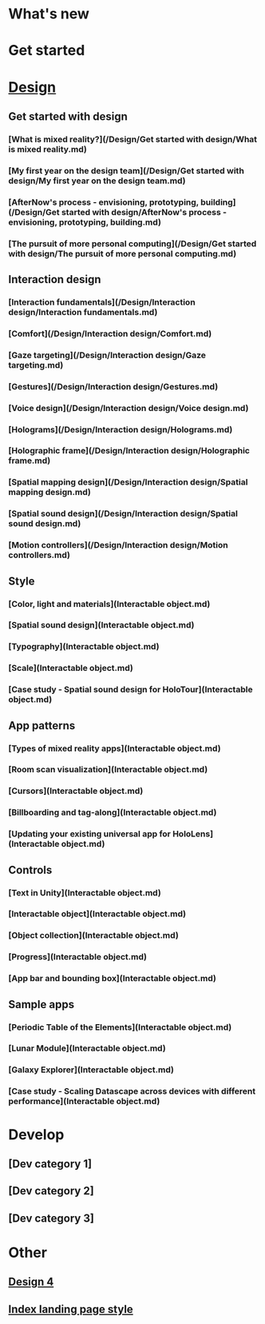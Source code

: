 # What's new

# Get started

# [Design](DesignLanding.md)

## Get started with design
### [What is mixed reality?](/Design/Get started with design/What is mixed reality.md)
### [My first year on the design team](/Design/Get started with design/My first year on the design team.md)
### [AfterNow's process - envisioning, prototyping, building](/Design/Get started with design/AfterNow's process - envisioning, prototyping, building.md)
### [The pursuit of more personal computing](/Design/Get started with design/The pursuit of more personal computing.md)

## Interaction design
### [Interaction fundamentals](/Design/Interaction design/Interaction fundamentals.md)
### [Comfort](/Design/Interaction design/Comfort.md)
### [Gaze targeting](/Design/Interaction design/Gaze targeting.md)
### [Gestures](/Design/Interaction design/Gestures.md)
### [Voice design](/Design/Interaction design/Voice design.md)
### [Holograms](/Design/Interaction design/Holograms.md)
### [Holographic frame](/Design/Interaction design/Holographic frame.md)
### [Spatial mapping design](/Design/Interaction design/Spatial mapping design.md)
### [Spatial sound design](/Design/Interaction design/Spatial sound design.md)
### [Motion controllers](/Design/Interaction design/Motion controllers.md)

## Style
### [Color, light and materials](Interactable object.md)
### [Spatial sound design](Interactable object.md)
### [Typography](Interactable object.md)
### [Scale](Interactable object.md)
### [Case study - Spatial sound design for HoloTour](Interactable object.md)

## App patterns
### [Types of mixed reality apps](Interactable object.md)
### [Room scan visualization](Interactable object.md)
### [Cursors](Interactable object.md)
### [Billboarding and tag-along](Interactable object.md)
### [Updating your existing universal app for HoloLens](Interactable object.md)

## Controls
### [Text in Unity](Interactable object.md)
### [Interactable object](Interactable object.md)
### [Object collection](Interactable object.md)
### [Progress](Interactable object.md)
### [App bar and bounding box](Interactable object.md)

## Sample apps
### [Periodic Table of the Elements](Interactable object.md)
### [Lunar Module](Interactable object.md)
### [Galaxy Explorer](Interactable object.md)
### [Case study - Scaling Datascape across devices with different performance](Interactable object.md)

# Develop
## [Dev category 1]
## [Dev category 2]
## [Dev category 3]


# Other
## [Design 4](DesignLanding-4.md)
## [Index landing page style](index.md)
